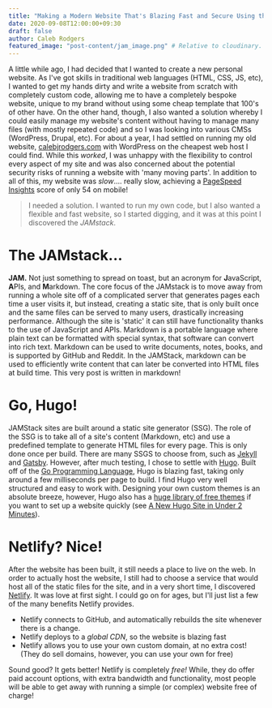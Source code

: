 ```yaml
---
title: "Making a Modern Website That's Blazing Fast and Secure Using the JAMstack"
date: 2020-09-08T12:00:00+09:30
draft: false
author: Caleb Rodgers
featured_image: "post-content/jam_image.png" # Relative to cloudinary. i.e. post-content/image.jpg
---
```


A little while ago, I had decided that I wanted to create a new personal website. As I've got skills in traditional web languages (HTML, CSS, JS, etc), I wanted to get my hands dirty and write a website from scratch with completely custom code, allowing me to have a completely bespoke website, unique to my brand without using some cheap template that 100's of other have. On the other hand, though, I also wanted a solution whereby I could easily manage my website's content without having to manage many files (with mostly repeated code) and so I was looking into various CMSs (WordPress, Drupal, etc). For about a year, I had settled on running my old website, [calebjrodgers.com](https://go.calebrodgers.com/OldWebsite) with WordPress on the cheapest web host I could find. While this *worked*, I was unhappy with the flexibility to control every aspect of my site and was also concerned about the potential security risks of running a website with 'many moving parts'. In addition to all of this, my website was *slow*.... really slow, achieving a [PageSpeed Insights](https://developers.google.com/speed/pagespeed/insights/) score of only 54 on mobile!

> I needed a solution. I wanted to run my own code, but I also wanted a flexible and fast website, so I started digging, and it was at this point I discovered the *JAMstack*.

# The JAMstack...
**JAM.** Not just something to spread on toast, but an acronym for **J**avaScript, **A**PIs, and **M**arkdown. The core focus of the JAMstack is to move away from running a whole site off of a complicated server that generates pages each time a user visits it, but instead, creating a static site, that is only built once and the same files can be served to many users, drastically increasing performance. Although the site is 'static' it can still have functionality thanks to the use of JavaScript and APIs. Markdown is a portable language where plain text can be formatted with special syntax, that software can convert into rich text. Markdown can be used to write documents, notes, books, and is supported by GitHub and Reddit. In the JAMStack, markdown can be used to efficiently write content that can later be converted into HTML files at build time. This very post is written in markdown!

# Go, Hugo!
JAMStack sites are built around a static site generator (SSG). The role of the SSG is to take all of a site's content (Markdown, etc) and use a predefined template to generate HTML files for every page. This is only done once per build. There are many SSGS to choose from, such as [Jekyll](https://jekyllrb.com/) and [Gatsby](https://www.gatsbyjs.org/). However, after much testing, I chose to settle with [Hugo](https://gohugo.io/). Built off of the [Go Programming Language](https://golang.org/), Hugo is blazing fast, taking only around a few milliseconds per page to build. I find Hugo very well structured and easy to work with. Designing your own custom themes is an absolute breeze, however, Hugo also has a [huge library of free themes](https://themes.gohugo.io/) if you want to set up a website quickly (see [A New Hugo Site in Under 2 Minutes](https://www.youtube.com/watch?v=w7Ft2ymGmfc)).

# Netlify? Nice!
After the website has been built, it still needs a place to live on the web. In order to actually host the website, I still had to choose a service that would host all of the static files for the site, and in a very short time, I discovered [Netlify](https://netlify.com). It was love at first sight. I could go on for ages, but I'll just list a few of the many benefits Netlify provides.

* Netlify connects to GitHub, and automatically rebuilds the site whenever there is a change.
* Netlify deploys to a *global CDN*, so the website is blazing fast 
* Netlify allows you to use your own custom domain, at no extra cost! (They do sell domains, however, you can use your own for free)

Sound good? It gets better! Netlify is completely *free!* While, they do offer paid account options, with extra bandwidth and functionality, most people will be able to get away with running a simple (or complex) website free of charge!

